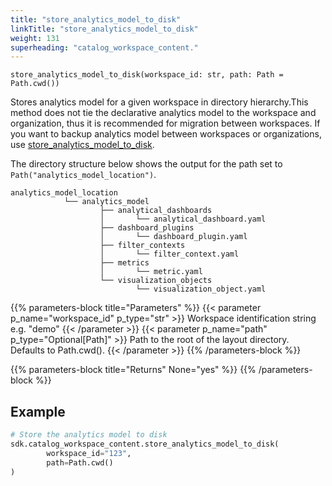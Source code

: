 ```yaml
---
title: "store_analytics_model_to_disk"
linkTitle: "store_analytics_model_to_disk"
weight: 131
superheading: "catalog_workspace_content."
---
```


``store_analytics_model_to_disk(workspace_id: str, path: Path = Path.cwd())``

Stores analytics model for a given workspace in directory hierarchy.This method does not tie the declarative analytics model to the workspace and organization, thus it is recommended for migration between workspaces. If you want to backup analytics model between workspaces or organizations, use [store_analytics_model_to_disk](../store_analytics_model_to_disk/).

The directory structure below shows the output for the path set to `Path("analytics_model_location")`.

    analytics_model_location
                └── analytics_model
                        ├── analytical_dashboards
                        │       └── analytical_dashboard.yaml
                        ├── dashboard_plugins
                        │       └── dashboard_plugin.yaml
                        ├── filter_contexts
                        │       └── filter_context.yaml
                        ├── metrics
                        │       └── metric.yaml
                        └── visualization_objects
                                └── visualization_object.yaml

{{% parameters-block  title="Parameters" %}}
{{< parameter p_name="workspace_id" p_type="str" >}}
Workspace identification string e.g. "demo"
{{< /parameter >}}
{{< parameter p_name="path" p_type="Optional[Path]" >}}
Path to the root of the layout directory. Defaults to Path.cwd().
{{< /parameter >}}
{{% /parameters-block %}}

{{% parameters-block title="Returns" None="yes" %}}
{{% /parameters-block %}}

## Example

```Python
# Store the analytics model to disk
sdk.catalog_workspace_content.store_analytics_model_to_disk(
        workspace_id="123",
        path=Path.cwd()
)
```

